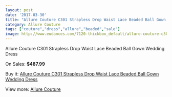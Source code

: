 ```yaml
---
layout: post
date: '2017-03-30'
title: "Allure Couture C301 Strapless Drop Waist Lace Beaded Ball Gown Wedding Dress"
category: Allure Couture
tags: ["couture","dress","allure","beaded","sale"]
image: http://www.eudances.com/7120-thickbox_default/allure-couture-c301-strapless-drop-waist-lace-beaded-ball-gown-wedding-dress.jpg
---
```

Allure Couture C301 Strapless Drop Waist Lace Beaded Ball Gown Wedding Dress

On Sales: **$487.99**
<a href="https://www.eudances.com/en/allure-couture/2581-allure-couture-c301-strapless-drop-waist-lace-beaded-ball-gown-wedding-dress.html"><amp-img layout="responsive" width="600" height="600" src="//www.eudances.com/7120-thickbox_default/allure-couture-c301-strapless-drop-waist-lace-beaded-ball-gown-wedding-dress.jpg" alt="Allure Couture C301 Strapless Drop Waist Lace Beaded Ball Gown Wedding Dress 0" /></a>
<a href="https://www.eudances.com/en/allure-couture/2581-allure-couture-c301-strapless-drop-waist-lace-beaded-ball-gown-wedding-dress.html"><amp-img layout="responsive" width="600" height="600" src="//www.eudances.com/7125-thickbox_default/allure-couture-c301-strapless-drop-waist-lace-beaded-ball-gown-wedding-dress.jpg" alt="Allure Couture C301 Strapless Drop Waist Lace Beaded Ball Gown Wedding Dress 1" /></a>
<a href="https://www.eudances.com/en/allure-couture/2581-allure-couture-c301-strapless-drop-waist-lace-beaded-ball-gown-wedding-dress.html"><amp-img layout="responsive" width="600" height="600" src="//www.eudances.com/7124-thickbox_default/allure-couture-c301-strapless-drop-waist-lace-beaded-ball-gown-wedding-dress.jpg" alt="Allure Couture C301 Strapless Drop Waist Lace Beaded Ball Gown Wedding Dress 2" /></a>
<a href="https://www.eudances.com/en/allure-couture/2581-allure-couture-c301-strapless-drop-waist-lace-beaded-ball-gown-wedding-dress.html"><amp-img layout="responsive" width="600" height="600" src="//www.eudances.com/7123-thickbox_default/allure-couture-c301-strapless-drop-waist-lace-beaded-ball-gown-wedding-dress.jpg" alt="Allure Couture C301 Strapless Drop Waist Lace Beaded Ball Gown Wedding Dress 3" /></a>
<a href="https://www.eudances.com/en/allure-couture/2581-allure-couture-c301-strapless-drop-waist-lace-beaded-ball-gown-wedding-dress.html"><amp-img layout="responsive" width="600" height="600" src="//www.eudances.com/7122-thickbox_default/allure-couture-c301-strapless-drop-waist-lace-beaded-ball-gown-wedding-dress.jpg" alt="Allure Couture C301 Strapless Drop Waist Lace Beaded Ball Gown Wedding Dress 4" /></a>
<a href="https://www.eudances.com/en/allure-couture/2581-allure-couture-c301-strapless-drop-waist-lace-beaded-ball-gown-wedding-dress.html"><amp-img layout="responsive" width="600" height="600" src="//www.eudances.com/7121-thickbox_default/allure-couture-c301-strapless-drop-waist-lace-beaded-ball-gown-wedding-dress.jpg" alt="Allure Couture C301 Strapless Drop Waist Lace Beaded Ball Gown Wedding Dress 5" /></a>

Buy it: [Allure Couture C301 Strapless Drop Waist Lace Beaded Ball Gown Wedding Dress](https://www.eudances.com/en/allure-couture/2581-allure-couture-c301-strapless-drop-waist-lace-beaded-ball-gown-wedding-dress.html "Allure Couture C301 Strapless Drop Waist Lace Beaded Ball Gown Wedding Dress")

View more: [Allure Couture](https://www.eudances.com/en/37-allure-couture "Allure Couture")